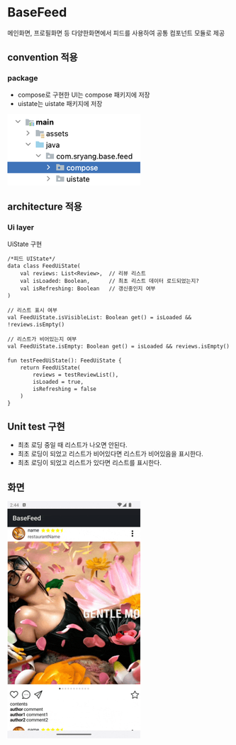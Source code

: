 # BaseFeed
메인화면, 프로필화면 등 다양한화면에서 피드를 사용하여 공통 컴포넌트 모듈로 제공

## convention 적용
### package
- compose로 구현한 UI는 compose 패키지에 저장
- uistate는 uistate 패키지에 저장
<img src="./screenshot/package.png" alt="image" width="300" height="auto">


## architecture 적용
### Ui layer
UiState 구현
```
/*피드 UIState*/
data class FeedUiState(
    val reviews: List<Review>,  // 리뷰 리스트
    val isLoaded: Boolean,      // 최초 리스트 데이터 로드되었는지?
    val isRefreshing: Boolean   // 갱신중인지 여부
)

// 리스트 표시 여부
val FeedUiState.isVisibleList: Boolean get() = isLoaded && !reviews.isEmpty()

// 리스트가 비어있는지 여부
val FeedUiState.isEmpty: Boolean get() = isLoaded && reviews.isEmpty()

fun testFeedUiState(): FeedUiState {
    return FeedUiState(
        reviews = testReviewList(),
        isLoaded = true,
        isRefreshing = false
    )
}
```


## Unit test 구현
- 최초 로딩 중일 때 리스트가 나오면 안된다.
- 최초 로딩이 되었고 리스트가 비어있다면 리스트가 비어있음을 표시한다.
- 최초 로딩이 되었고 리스트가 있다면 리스트를 표시한다.

## 화면
<img src="./screenshot/demonstrate.gif" alt="image" width="300" height="auto">